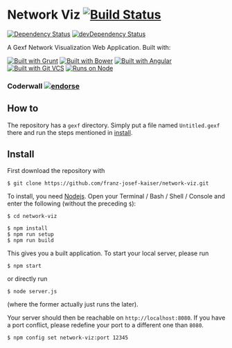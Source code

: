 # Network Viz [![Build Status](https://travis-ci.org/franz-josef-kaiser/network-viz.svg?branch=master)](https://travis-ci.org/franz-josef-kaiser/network-viz)
 [![Dependency Status](https://david-dm.org/franz-josef-kaiser/network-viz.svg?style=flat)](https://david-dm.org/franz-josef-kaiser/network-viz)
 [![devDependency Status](https://david-dm.org/franz-josef-kaiser/network-viz/dev-status.svg?style=flat)](https://david-dm.org/franz-josef-kaiser/network-viz#info=devDependencies)

A Gexf Network Visualization Web Application. Built with:

[![Built with Grunt](https://raw.githubusercontent.com/franz-josef-kaiser/network-viz/master/docs/assets/img/grunt-short-flat.png)](http://gruntjs.com)
 [![Built with Bower](https://raw.githubusercontent.com/franz-josef-kaiser/network-viz/master/docs/assets/img/bower-short-flat.png)](http://bower.io)
 [![Built with Angular](https://raw.githubusercontent.com/franz-josef-kaiser/network-viz/master/docs/assets/img/angular-short-flat.png)](http://angularjs.org)
 [![Built with Git VCS](https://raw.githubusercontent.com/franz-josef-kaiser/network-viz/master/docs/assets/img/git-short-flat.png)](http://msysgit.github.io/)
 [![Runs on Node](https://raw.githubusercontent.com/franz-josef-kaiser/network-viz/master/docs/assets/img/node-short-flat.png)](http://nodejs.org)

### Coderwall [![endorse](https://api.coderwall.com/franz-josef-kaiser/endorsecount.png)](https://coderwall.com/franz-josef-kaiser)

## How to

The repository has a `gexf` directory. Simply put a file named `Untitled.gexf` there and
run the steps mentioned in [install](#install).

## Install

First download the repository with

	$ git clone https://github.com/franz-josef-kaiser/network-viz.git

To install, you need [Nodejs](nodejs.org/). Open your Terminal / Bash / Shell / Console and
enter the following (without the preceding `$`):

	$ cd network-viz

	$ npm install
	$ npm run setup
	$ npm run build

This gives you a built application. To start your local server, please run

	$ npm start

or directly run

	$ node server.js

(where the former actually just runs the later).

Your server should then be reachable on `http://localhost:8080`. If you have a port conflict,
please redefine your port to a different one than `8080`.

	$ npm config set network-viz:port 12345